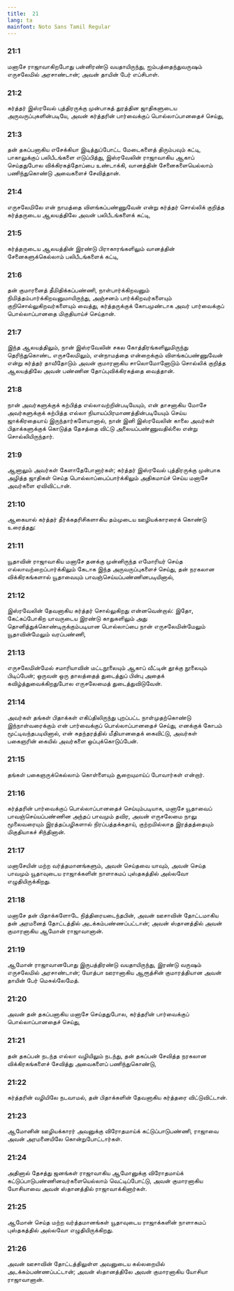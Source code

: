 ```yaml
---
title:  21
lang: ta
mainfont: Noto Sans Tamil Regular
---
```


###  21:1

மனாசே ராஜாவாகிறபோது பன்னிரண்டு வயதாயிருந்து, ஐம்பத்தைந்துவருஷம் எருசலேமில் அரசாண்டான்; அவன் தாயின் பேர் எப்சிபாள்.

###  21:2

கர்த்தர் இஸ்ரவேல் புத்திரருக்கு முன்பாகத் துரத்தின ஜாதிகளுடைய அருவருப்புகளின்படியே, அவன் கர்த்தரின் பார்வைக்குப் பொல்லாப்பானதைச் செய்து,

###  21:3

தன் தகப்பனாகிய எசேக்கியா இடித்துப்போட்ட மேடைகளைத் திரும்பவும் கட்டி, பாகாலுக்குப் பலிபீடங்களை எடுப்பித்து, இஸ்ரவேலின் ராஜாவாகிய ஆகாப் செய்ததுபோல விக்கிரகத்தோப்பை உண்டாக்கி, வானத்தின் சேனைகளையெல்லாம் பணிந்துகொண்டு அவைகளைச் சேவித்தான்.

###  21:4

எருசலேமிலே என் நாமத்தை விளங்கப்பண்ணுவேன் என்று கர்த்தர் சொல்லிக் குறித்த கர்த்தருடைய ஆலயத்திலே அவன் பலிபீடங்களைக் கட்டி,

###  21:5

கர்த்தருடைய ஆலயத்தின் இரண்டு பிராகாரங்களிலும் வானத்தின் சேனைகளுக்கெல்லாம் பலிபீடங்களைக் கட்டி,

###  21:6

தன் குமாரனைத் தீமிதிக்கப்பண்ணி, நாள்பார்க்கிறவனும் நிமித்தம்பார்க்கிறவனுமாயிருந்து, அஞ்சனம் பார்க்கிறவர்களையும் குறிசொல்லுகிறவர்களையும் வைத்து, கர்த்தருக்குக் கோபமுண்டாக அவர் பார்வைக்குப் பொல்லாப்பானதை மிகுதியாய்ச் செய்தான்.

###  21:7

இந்த ஆலயத்திலும், நான் இஸ்ரவேலின் சகல கோத்திரங்களிலுமிருந்து தெரிந்துகொண்ட எருசலேமிலும், என்நாமத்தை என்றைக்கும் விளங்கப்பண்ணுவேன் என்று கர்த்தர் தாவீதோடும் அவன் குமாரனாகிய சாலொமோனோடும் சொல்லிக் குறித்த ஆலயத்திலே அவன் பண்ணின தோப்புவிக்கிரகத்தை வைத்தான்.

###  21:8

நான் அவர்களுக்குக் கற்பித்த எல்லாவற்றின்படியேயும், என் தாசனாகிய மோசே அவர்களுக்குக் கற்பித்த எல்லா நியாயப்பிரமாணத்தின்படியேயும் செய்ய ஜாக்கிரதையாய் இருந்தார்களேயானால், நான் இனி இஸ்ரவேலின் காலை அவர்கள் பிதாக்களுக்குக் கொடுத்த தேசத்தை விட்டு அலையப்பண்ணுவதில்லை என்று சொல்லியிருந்தார்.

###  21:9

ஆனாலும் அவர்கள் கேளாதேபோனார்கள்; கர்த்தர் இஸ்ரவேல் புத்திரருக்கு முன்பாக அழித்த ஜாதிகள் செய்த பொல்லாப்பைப்பார்க்கிலும் அதிகமாய்ச் செய்ய மனாசே அவர்களை ஏவிவிட்டான்.

###  21:10

ஆகையால் கர்த்தர் தீர்க்கதரிசிகளாகிய தம்முடைய ஊழியக்காரரைக் கொண்டு உரைத்தது:

###  21:11

யூதாவின் ராஜாவாகிய மனாசே தனக்கு முன்னிருந்த எமோரியர் செய்த எல்லாவற்றைப்பார்க்கிலும் கேடாக இந்த அருவருப்புகளைச் செய்து, தன் நரகலான விக்கிரகங்களால் யூதாவையும் பாவஞ்செய்யப்பண்ணினபடியினால்,

###  21:12

இஸ்ரவேலின் தேவனாகிய கர்த்தர் சொல்லுகிறது என்னவென்றால்: இதோ, கேட்கப்போகிற யாவருடைய இரண்டு காதுகளிலும் அது தொனித்துக்கொண்டிருக்கும்படியான பொல்லாப்பை நான் எருசலேமின்மேலும் யூதாவின்மேலும் வரப்பண்ணி,

###  21:13

எருசலேமின்மேல் சமாரியாவின் மட்டநூலையும் ஆகாப் வீட்டின் தூக்கு நூலையும் பிடிப்பேன்; ஒருவன் ஒரு தாலத்தைத் துடைத்துப் பின்பு அதைக் கவிழ்த்துவைக்கிறதுபோல எருசலேமைத் துடைத்துவிடுவேன்.

###  21:14

அவர்கள் தங்கள் பிதாக்கள் எகிப்திலிருந்து புறப்பட்ட நாள்முதற்கொண்டு இந்நாள்வரைக்கும் என் பார்வைக்குப் பொல்லாப்பானதைச் செய்து, எனக்குக் கோபம் மூட்டிவந்தபடியினால், என் சுதந்தரத்தில் மீதியானதைக் கைவிட்டு, அவர்கள் பகைஞரின் கையில் அவர்களை ஒப்புக்கொடுப்பேன்.

###  21:15

தங்கள் பகைஞருக்கெல்லாம் கொள்ளையும் சூறையுமாய்ப் போவார்கள் என்றார்.

###  21:16

கர்த்தரின் பார்வைக்குப் பொல்லாப்பானதைச் செய்யும்படியாக, மனாசே யூதாவைப் பாவஞ்செய்யப்பண்ணின அந்தப் பாவமும் தவிர, அவன் எருசலேமை நாலு மூலைவரையும் இரத்தப்பழிகளால் நிரப்பத்தக்கதாய், குற்றமில்லாத இரத்தத்தையும் மிகுதியாகச் சிந்தினான்.

###  21:17

மனாசேயின் மற்ற வர்த்தமானங்களும், அவன் செய்தவை யாவும், அவன் செய்த பாவமும் யூதாவுடைய ராஜாக்களின் நாளாகமப் புஸ்தகத்தில் அல்லவோ எழுதியிருக்கிறது.

###  21:18

மனாசே தன் பிதாக்களோடே நித்திரையடைந்தபின், அவன் ஊசாவின் தோட்டமாகிய தன் அரமனைத் தோட்டத்தில் அடக்கம்பண்ணப்பட்டான்; அவன் ஸ்தானத்தில் அவன் குமாரனாகிய ஆமோன் ராஜாவானான்.

###  21:19

ஆமோன் ராஜாவானபோது இருபத்திரண்டு வயதாயிருந்து, இரண்டு வருஷம் எருசலேமில் அரசாண்டான்; யோத்பா ஊரானாகிய ஆரூத்சின் குமாரத்தியான அவன் தாயின் பேர் மெசுல்லேமேத்.

###  21:20

அவன் தன் தகப்பனாகிய மனாசே செய்ததுபோல, கர்த்தரின் பார்வைக்குப் பொல்லாப்பானதைச் செய்து,

###  21:21

தன் தகப்பன் நடந்த எல்லா வழியிலும் நடந்து, தன் தகப்பன் சேவித்த நரகலான விக்கிரகங்களைச் சேவித்து அவைகளைப் பணிந்துகொண்டு,

###  21:22

கர்த்தரின் வழியிலே நடவாமல், தன் பிதாக்களின் தேவனாகிய கர்த்தரை விட்டுவிட்டான்.

###  21:23

ஆமோனின் ஊழியக்காரர் அவனுக்கு விரோதமாய்க் கட்டுப்பாடுபண்ணி, ராஜாவை அவன் அரமனையிலே கொன்றுபோட்டார்கள்.

###  21:24

அதினால் தேசத்து ஜனங்கள் ராஜாவாகிய ஆமோனுக்கு விரோதமாய்க் கட்டுப்பாடுபண்ணினவர்களையெல்லாம் வெட்டிப்போட்டு, அவன் குமாரனாகிய யோசியாவை அவன் ஸ்தானத்தில் ராஜாவாக்கினார்கள்.

###  21:25

ஆமோன் செய்த மற்ற வர்த்தமானங்கள் யூதாவுடைய ராஜாக்களின் நாளாகமப் புஸ்தகத்தில் அல்லவோ எழுதியிருக்கிறது.

###  21:26

அவன் ஊசாவின் தோட்டத்திலுள்ள அவனுடைய கல்லறையில் அடக்கம்பண்ணப்பட்டான்; அவன் ஸ்தானத்திலே அவன் குமாரனாகிய யோசியா ராஜாவானான்.

